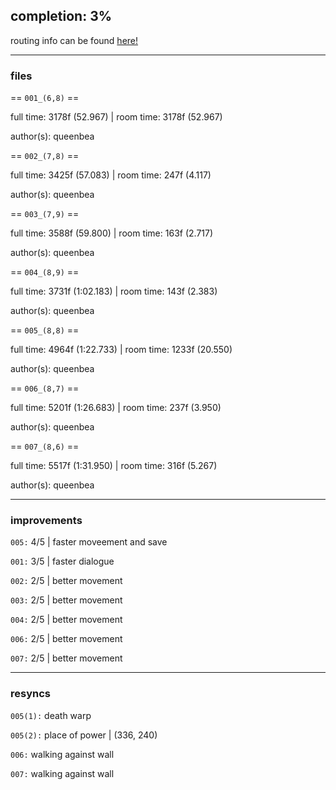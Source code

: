 ## completion: 3%

routing info can be found [here!](https://docs.google.com/document/d/1KUBmR0-ctJrtTES50dgoNFmQ72UvbEiE0H9QvzIxffc/edit?usp=sharing)

___

### files

== `001_(6,8)` ==

full time: 3178f (52.967) | room time: 3178f (52.967)

author(s): queenbea

== `002_(7,8)` ==

full time: 3425f (57.083) | room time: 247f (4.117)

author(s): queenbea

== `003_(7,9)` ==

full time: 3588f (59.800) | room time: 163f (2.717)

author(s): queenbea

== `004_(8,9)` ==

full time: 3731f (1:02.183) | room time: 143f (2.383)

author(s): queenbea

== `005_(8,8)` ==

full time: 4964f (1:22.733) | room time: 1233f (20.550)

author(s): queenbea

== `006_(8,7)` ==

full time: 5201f (1:26.683) | room time: 237f (3.950)

author(s): queenbea

== `007_(8,6)` ==

full time: 5517f (1:31.950) | room time: 316f (5.267)

author(s): queenbea

___

### improvements

`005:` 4/5 | faster moveement and save

`001:` 3/5 | faster dialogue

`002:` 2/5 | better movement

`003:` 2/5 | better movement

`004:` 2/5 | better movement

`006:` 2/5 | better movement

`007:` 2/5 | better movement

___

### resyncs

`005(1):` death warp

`005(2):` place of power | (336, 240)

`006:` walking against wall

`007:` walking against wall

